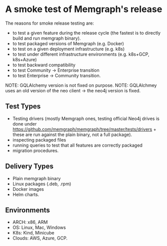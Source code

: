 # A smoke test of Memgraph's release

The reasons for smoke release testing are:
* to test a given feature during the release cycle (the fastest is to directly build and run memgraph binary).
* to test packaged versions of Memgraph (e.g. Docker)
* to test on a given deployment infrastructure (e.g. k8s)
* to test under different infrastructure environments (e.g. k8s+GCP, k8s+Azure)
* to test backward compatibility
* to test Community -> Enterprise transition
* to test Enterprise -> Community transition.

NOTE: GQLAlchemy version is not fixed on purpose.
NOTE: GQLAlchmey uses an old version of the neo client -> the neo4j version is fixed.

## Test Types

* Testing drivers (mostly Memgraph ones, testing official Neo4j drives is done
under https://github.com/memgraph/memgraph/tree/master/tests/drivers + these
are run against the plain binary, not a full package).
* inspecting packaged files
* running queries to test that all features are correctly packaged
* migration procedures.

## Delivery Types

* Plain memgraph binary
* Linux packages (.deb, .rpm)
* Docker images
* Helm charts.

## Environments

* ARCH: x86, ARM
* OS: Linux, Mac, Windows
* K8s: Kind, Minicube
* Clouds: AWS, Azure, GCP.
